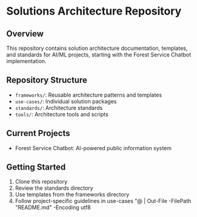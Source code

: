 ﻿# Solutions Architecture Repository

## Overview
This repository contains solution architecture documentation, templates, and standards for AI/ML projects, starting with the Forest Service Chatbot implementation.

## Repository Structure
- `frameworks/`: Reusable architecture patterns and templates
- `use-cases/`: Individual solution packages
- `standards/`: Architecture standards
- `tools/`: Architecture tools and scripts

## Current Projects
- Forest Service Chatbot: AI-powered public information system

## Getting Started
1. Clone this repository
2. Review the standards directory
3. Use templates from the frameworks directory
4. Follow project-specific guidelines in use-cases
"@ | Out-File -FilePath "README.md" -Encoding utf8

